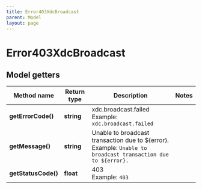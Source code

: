 ```yaml
---
title: Error403XdcBroadcast
parent: Model
layout: page
---
```


# Error403XdcBroadcast

## Model getters

Method name | Return type | Description | Notes
------------ | ------------- | ------------- | -------------
**getErrorCode()** | **string** | xdc.broadcast.failed <br>Example: `xdc.broadcast.failed` |
**getMessage()** | **string** | Unable to broadcast transaction due to ${error}. <br>Example: `Unable to broadcast transaction due to ${error}.` |
**getStatusCode()** | **float** | 403 <br>Example: `403` |

